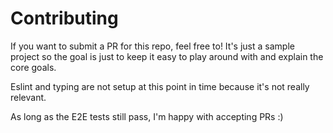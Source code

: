 # Contributing

If you want to submit a PR for this repo, feel free to! It's just a sample project so the goal is just to keep it easy to play around with and explain the core goals.

Eslint and typing are not setup at this point in time because it's not really relevant.

As long as the E2E tests still pass, I'm happy with accepting PRs :)
